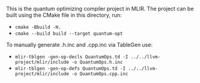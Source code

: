 This is the quantum optimizing compiler project in MLIR.
The project can be built using the CMake file in this directory, run:
* `cmake -Bbuild -H.`
* `cmake --build build --target quantum-opt`

To manually generate .h.inc and .cpp.inc via TableGen use:
* `mlir-tblgen -gen-op-decls QuantumOps.td -I ../../llvm-project/mlir/include -o QuantumOps.h.inc`
* `mlir-tblgen -gen-op-defs QuantumOps.td -I ../../llvm-project/mlir/include -o QuantumOps.cpp.inc`

